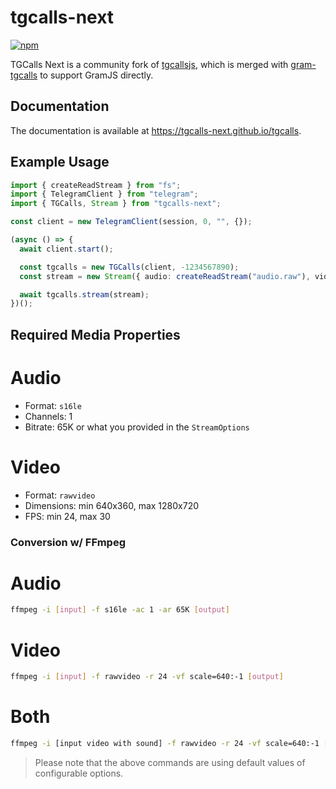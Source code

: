 # tgcalls-next

[![npm](https://img.shields.io/npm/v/tgcalls-next)](https://npm.im/tgcalls-next)

TGCalls Next is a community fork of
[tgcallsjs](https://github.com/tgcallsjs/tgcalls), which is merged with
[gram-tgcalls](https://github.com/tgcallsjs/gram-tgcalls) to support GramJS
directly.

## Documentation

The documentation is available at <https://tgcalls-next.github.io/tgcalls>.

## Example Usage

```ts
import { createReadStream } from "fs";
import { TelegramClient } from "telegram";
import { TGCalls, Stream } from "tgcalls-next";

const client = new TelegramClient(session, 0, "", {});

(async () => {
  await client.start();

  const tgcalls = new TGCalls(client, -1234567890);
  const stream = new Stream({ audio: createReadStream("audio.raw"), video: createReadStream("video.raw"), ... })

  await tgcalls.stream(stream);
})();
```

## Required Media Properties

# Audio

- Format: `s16le`
- Channels: 1
- Bitrate: 65K or what you provided in the `StreamOptions`

# Video

- Format: `rawvideo`
- Dimensions: min 640x360, max 1280x720
- FPS: min 24, max 30

### Conversion w/ FFmpeg

# Audio

```bash
ffmpeg -i [input] -f s16le -ac 1 -ar 65K [output]
```

# Video

```bash
ffmpeg -i [input] -f rawvideo -r 24 -vf scale=640:-1 [output]
```

# Both

```bash
ffmpeg -i [input video with sound] -f rawvideo -r 24 -vf scale=640:-1 [video output] -f s16le -ac 1 -ar 65K [audio output]
```

> Please note that the above commands are using default values of configurable
> options.
